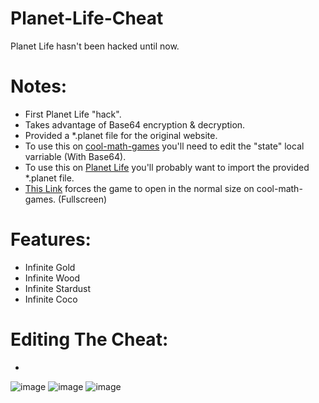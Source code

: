 # Planet-Life-Cheat
Planet Life hasn't been hacked until now.

# Notes:
- First Planet Life "hack".
- Takes advantage of Base64 encryption & decryption.
- Provided a *.planet file for the original website.
- To use this on [cool-math-games](https://coolmathgames.com) you'll need to edit the "state" local varriable (With Base64).
- To use this on [Planet Life](https://www.planetlife.space/play) you'll probably want to import the provided *.planet file.
- [This Link](//www.coolmathgames.com/sites/default/files/public_games/39874/) forces the game to open in the normal size on cool-math-games. (Fullscreen)

# Features:
- Infinite Gold
- Infinite Wood
- Infinite Stardust
- Infinite Coco

# Editing The Cheat:
- 

![image](https://user-images.githubusercontent.com/78656905/138370958-50497b46-d567-4b14-b22f-97b80a65c3eb.png)
![image](https://user-images.githubusercontent.com/78656905/197082881-7e4fe773-dcb3-472b-9cb2-d62b201efa71.png)
![image](https://user-images.githubusercontent.com/78656905/197082983-668939f5-2a1a-4831-be10-3bf84336db97.png)

